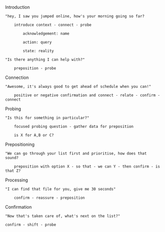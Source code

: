 Introduction 

    "hey, I saw you jumped online, how's your morning going so far?

        introduce context - connect - probe

            acknowledgement: name 
            
            action: query

            state: reality
    
    "Is there anything I can help with?"

        preposition - probe 


Connection

    "Awesome, it's always good to get ahead of schedule when you can!"

        positive or negative confirmation and connect - relate - confirm - connect 


Probing

    "Is this for something in particular?" 

        focused probing question - gather data for preposition 

        is X for A,B or C? 


Prepositioning

    "We can go through your list first and prioritise, how does that sound? 

        preposition with option X - so that - we can Y - then confirm - is that Z? 


Processing

    "I can find that file for you, give me 30 seconds"

        confirm - reassure - preposition


Confirmation 

    "Now that's taken care of, what's next on the list?"

    confirm - shift - probe 